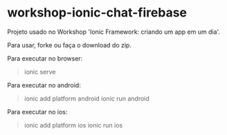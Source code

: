 # workshop-ionic-chat-firebase
Projeto usado no Workshop 'Ionic Framework: criando um app em um dia'.

Para usar, forke ou faça o download do zip.

Para executar no browser:

> ionic serve

Para executar no android:

> ionic add platform android
> ionic run android

Para executar no ios:

> ionic add platform ios
> ionic run ios
